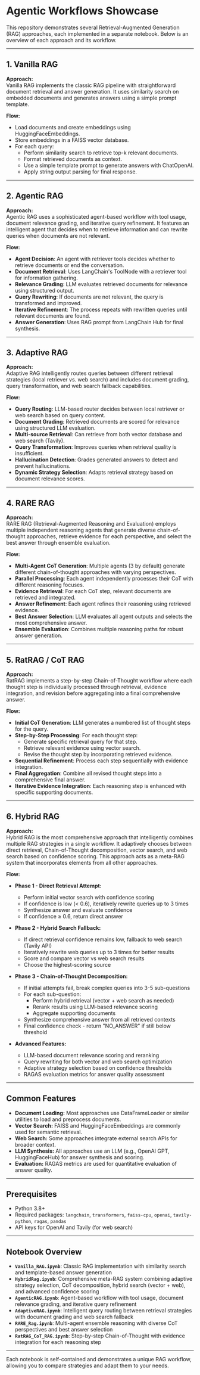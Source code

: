 # Agentic Workflows Showcase

This repository demonstrates several Retrieval-Augmented Generation (RAG) approaches, each implemented in a separate notebook. Below is an overview of each approach and its workflow.

---

## 1. Vanilla RAG

**Approach:**  
Vanilla RAG implements the classic RAG pipeline with straightforward document retrieval and answer generation. It uses similarity search on embedded documents and generates answers using a simple prompt template.

**Flow:**  

- Load documents and create embeddings using HuggingFaceEmbeddings.
- Store embeddings in a FAISS vector database.
- For each query:
  - Perform similarity search to retrieve top-k relevant documents.
  - Format retrieved documents as context.
  - Use a simple template prompt to generate answers with ChatOpenAI.
  - Apply string output parsing for final response.

---

## 2. Agentic RAG

**Approach:**  
Agentic RAG uses a sophisticated agent-based workflow with tool usage, document relevance grading, and iterative query refinement. It features an intelligent agent that decides when to retrieve information and can rewrite queries when documents are not relevant.

**Flow:**  

- **Agent Decision**: An agent with retriever tools decides whether to retrieve documents or end the conversation.
- **Document Retrieval**: Uses LangChain's ToolNode with a retriever tool for information gathering.
- **Relevance Grading**: LLM evaluates retrieved documents for relevance using structured output.
- **Query Rewriting**: If documents are not relevant, the query is transformed and improved.
- **Iterative Refinement**: The process repeats with rewritten queries until relevant documents are found.
- **Answer Generation**: Uses RAG prompt from LangChain Hub for final synthesis.

---

## 3. Adaptive RAG

**Approach:**  
Adaptive RAG intelligently routes queries between different retrieval strategies (local retriever vs. web search) and includes document grading, query transformation, and web search fallback capabilities.

**Flow:**  

- **Query Routing**: LLM-based router decides between local retriever or web search based on query content.
- **Document Grading**: Retrieved documents are scored for relevance using structured LLM evaluation.
- **Multi-source Retrieval**: Can retrieve from both vector database and web search (Tavily).
- **Query Transformation**: Improves queries when retrieval quality is insufficient.
- **Hallucination Detection**: Grades generated answers to detect and prevent hallucinations.
- **Dynamic Strategy Selection**: Adapts retrieval strategy based on document relevance scores.

---

## 4. RARE RAG

**Approach:**  
RARE RAG (Retrieval-Augmented Reasoning and Evaluation) employs multiple independent reasoning agents that generate diverse chain-of-thought approaches, retrieve evidence for each perspective, and select the best answer through ensemble evaluation.

**Flow:**  

- **Multi-Agent CoT Generation**: Multiple agents (3 by default) generate different chain-of-thought approaches with varying perspectives.
- **Parallel Processing**: Each agent independently processes their CoT with different reasoning focuses.
- **Evidence Retrieval**: For each CoT step, relevant documents are retrieved and integrated.
- **Answer Refinement**: Each agent refines their reasoning using retrieved evidence.
- **Best Answer Selection**: LLM evaluates all agent outputs and selects the most comprehensive answer.
- **Ensemble Evaluation**: Combines multiple reasoning paths for robust answer generation.

---

## 5. RatRAG / CoT RAG

**Approach:**  
RatRAG implements a step-by-step Chain-of-Thought workflow where each thought step is individually processed through retrieval, evidence integration, and revision before aggregating into a final comprehensive answer.

**Flow:**  

- **Initial CoT Generation**: LLM generates a numbered list of thought steps for the query.
- **Step-by-Step Processing**: For each thought step:
  - Generate specific retrieval query for that step.
  - Retrieve relevant evidence using vector search.
  - Revise the thought step by incorporating retrieved evidence.
- **Sequential Refinement**: Process each step sequentially with evidence integration.
- **Final Aggregation**: Combine all revised thought steps into a comprehensive final answer.
- **Iterative Evidence Integration**: Each reasoning step is enhanced with specific supporting documents.

---

## 6. Hybrid RAG

**Approach:**  
Hybrid RAG is the most comprehensive approach that intelligently combines multiple RAG strategies in a single workflow. It adaptively chooses between direct retrieval, Chain-of-Thought decomposition, vector search, and web search based on confidence scoring. This approach acts as a meta-RAG system that incorporates elements from all other approaches.

**Flow:**  

- **Phase 1 - Direct Retrieval Attempt:**
  - Perform initial vector search with confidence scoring
  - If confidence is low (< 0.6), iteratively rewrite queries up to 3 times
  - Synthesize answer and evaluate confidence
  - If confidence ≥ 0.6, return direct answer

- **Phase 2 - Hybrid Search Fallback:**
  - If direct retrieval confidence remains low, fallback to web search (Tavily API)
  - Iteratively rewrite web queries up to 3 times for better results
  - Score and compare vector vs web search results
  - Choose the highest-scoring source

- **Phase 3 - Chain-of-Thought Decomposition:**
  - If initial attempts fail, break complex queries into 3-5 sub-questions
  - For each sub-question:
    - Perform hybrid retrieval (vector + web search as needed)
    - Rerank results using LLM-based relevance scoring
    - Aggregate supporting documents
  - Synthesize comprehensive answer from all retrieved contexts
  - Final confidence check - return "NO_ANSWER" if still below threshold

- **Advanced Features:**
  - LLM-based document relevance scoring and reranking
  - Query rewriting for both vector and web search optimization
  - Adaptive strategy selection based on confidence thresholds
  - RAGAS evaluation metrics for answer quality assessment

---

## Common Features

- **Document Loading:** Most approaches use DataFrameLoader or similar utilities to load and preprocess documents.
- **Vector Search:** FAISS and HuggingFaceEmbeddings are commonly used for semantic retrieval.
- **Web Search:** Some approaches integrate external search APIs for broader context.
- **LLM Synthesis:** All approaches use an LLM (e.g., OpenAI GPT, HuggingFaceHub) for answer synthesis and scoring.
- **Evaluation:** RAGAS metrics are used for quantitative evaluation of answer quality.

---

## Prerequisites

- Python 3.8+
- Required packages: `langchain`, `transformers`, `faiss-cpu`, `openai`, `tavily-python`, `ragas`, `pandas`
- API keys for OpenAI and Tavily (for web search)

---

## Notebook Overview

- **`Vanilla_RAG.ipynb`**: Classic RAG implementation with similarity search and template-based answer generation
- **`HybridRag.ipynb`**: Comprehensive meta-RAG system combining adaptive strategy selection, CoT decomposition, hybrid search (vector + web), and advanced confidence scoring
- **`AgenticRAG.ipynb`**: Agent-based workflow with tool usage, document relevance grading, and iterative query refinement
- **`AdaptiveRAG.ipynb`**: Intelligent query routing between retrieval strategies with document grading and web search fallback
- **`RARE_Rag.ipynb`**: Multi-agent ensemble reasoning with diverse CoT perspectives and best answer selection
- **`RatRAG_CoT_RAG.ipynb`**: Step-by-step Chain-of-Thought with evidence integration for each reasoning step

---

Each notebook is self-contained and demonstrates a unique RAG workflow, allowing you to compare strategies and adapt them to your needs.

